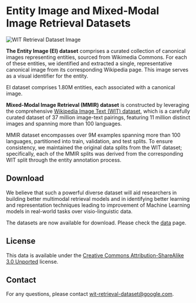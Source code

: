 # Entity Image and Mixed-Modal Image Retrieval Datasets

![WIT Retrieval Dataset Image](images/wit_retrieval_dataset_example.png)

**The Entity Image (EI) dataset** comprises a curated collection of canonical images representing entities, sourced from Wikimedia Commons.
For each of these entities, we identified and extracted a single, representative canonical image from its corresponding Wikipedia page.
This image serves as a visual identifier for the entity.

EI dataset comprises 1.80M entities, each associated with a canonical image.

**Mixed-Modal Image Retrieval (MMIR) dataset** is constructed by leveraging the comprehensive [Wikipedia Image Text (WIT) dataset](https://github.com/google-research-datasets/wit),
which is a carefully curated dataset of 37 million image-text pairings, featuring 11 million distinct images and spanning more than 100 languages.

MMIR dataset encompasses over 9M examples spanning more than 100 languages, partitioned into train, validation, and test splits. To ensure consistency,
we maintained the original data splits from the WIT dataset; specifically, each of the MMIR splits was derived from the corresponding WIT split through
the entity annotation process.

## Download

We believe that such a powerful diverse dataset will aid researchers in building
better multimodal retrieval models and in identifying better learning and
representation techniques leading to improvement of Machine Learning models in
real-world tasks over visio-linguistic data.

The datasets are now available for download. Please check the [data](DATA.md) page.

## License

This data is available under the [Creative Commons Attribution-ShareAlike 3.0 Unported](LICENSE) license.

## Contact

For any questions, please contact wit-retrieval-dataset@google.com.

